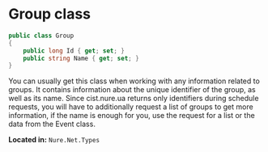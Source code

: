 # Group class

```csharp
public class Group
{
    public long Id { get; set; }
    public string Name { get; set; }
}
```

You can usually get this class when working with any information related to groups. It contains information about the unique identifier of the group, as well as its name. Since cist.nure.ua returns only identifiers during schedule requests, you will have to additionally request a list of groups to get more information, if the name is enough for you, use the request for a list or the data from the Event class.

**Located in:** `Nure.Net.Types`